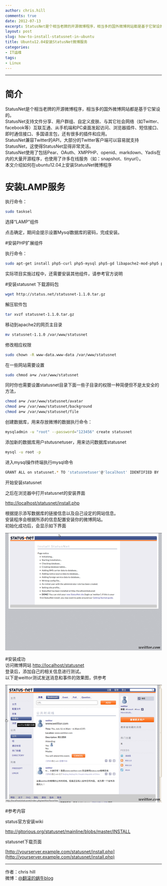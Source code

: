 ```yaml
---
author: chris.hill
comments: true
date: 2012-07-13
excerpt: StatusNet是个相当老牌的开源微博程序，相当多的国外微博网站都是基于它架设的。本文介绍如何在ubuntu12.04上安装StatusNet微博程序。
layout: post
slug: how-to-install-statusnet-in-ubuntu
title: Ubuntu12.04安装StatusNet微博服务
categories:
- IT运维
tags:
- Linux
---
```


* * *

# 简介

StatusNet是个相当老牌的开源微博程序，相当多的国外微博网站都是基于它架设的。  
StatusNet支持文件分享、用户群组、自定义皮肤、与其它社会网络（如Twitter、facebook等）互联互通、从手机端和PC桌面发起访问、浏览器插件、短信接口、即时通信接口、多国语言包，还有很多的插件和应用。  
StatusNet兼容Twitter的API，大部分的Twitter客户端可以容易就支持StatusNet，这使得StatusNet显得非常灵活。   
StatusNet使用了包括Pear、OAuth、XMPPHP、openid、markdown、Yadis在内的大量开源程序，也使用了许多在线服务（如：snapshot、tinyurl）。   
本文介绍如何在ubuntu12.04上安装StatusNet微博程序 

# 安装LAMP服务

执行命令：


```sh
sudo tasksel
```
选择“LAMP”组件   

点击确定，期间会提示设置Mysql数据库的密码，完成安装。  
  
<!-- more -->


#安装PHP扩展组件   

执行命令：

```sh
sudo apt-get install php5-curl php5-mysql php5-gd libapache2-mod-php5 php5-cgi php5-cli
```
实际项目实施过程中，还需要安装其他组件，请参考官方说明

#安装statusnet
下载源码包

```sh
wget http://status.net/statusnet-1.1.0.tar.gz
```
解压软件包

```sh
tar xvzf statusnet-1.1.0.tar.gz
```
移动到apache2的网页主目录
    
```sh
mv statusnet-1.1.0 /var/www/statusnet
```
修改相应权限
    
```sh
sudo chown -R www-data.www-data /var/www/statusnet
```

在一些网站需要设置
    
```sh
sudo chmod a+w /var/www/statusnet
```
同时你也需要设置statusnet目录下面一些子目录的权限一种简便但不是太安全的方法，
    
```sh
chmod a+w /var/www/statusnet/avatar
chmod a+w /var/www/statusnet/background
chmod a+w /var/www/statusnet/file
```
创建数据库，用来存放微博的数据执行命令：
    
```sh
mysqladmin -u "root" --password="123456" create statusnet
```
添加新的数据库用户stutusnetuser，用来访问数据库statusnet
    
```sh
mysql -u root -p
```
进入mysql操作终端执行mysql命令
    
```sh
GRANT ALL on statusnet.* TO 'statusnetuser'@'localhost' IDENTIFIED BY '654321';
```
开始安装statusnet  

之后在浏览器中打开statusnet的安装界面

[http://localhost/statusnet/install.php](http://localhost/statusnet/install.php)   

根据提示添写数据库的链接信息以及自己设定的网站信息。   
安装程序会根据所添的信息配置安装你的微博网站。   
初始化成功后，会显示如下界面  
  
  
![](/images/2012year/2012-7-11_statusnet02.png)



#安装成功  
访问微博网站 [http://localhost/statusnet](http://localhost/statusnet)   
登录后，添加自己的相关信息进行测试。  
以下是weittor测试发送消息和事件的效果图，供参考  
  
![](/images/2012year/2012-7-11_statusnet01.png)

#参考内容

status官方安装wiki  

[](http://gitorious.org/statusnet/mainline/blobs/master/INSTALL)[http://gitorious.org/statusnet/mainline/blobs/master/INSTALL  ](http://gitorious.org/statusnet/mainline/blobs/master/INSTALL) 

statusnet下载页面  

[http://yourserver.example.com/statusnet/install.php](http://yourserver.example.com/statusnet/install.php)  
  

------

作者：chris hill   
微博：[@翻滚的蜗牛blog](http://www.weibo.com/weittor)  


